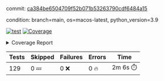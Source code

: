 commit: [ca384be6504709f52b071b53263790cdf6484a15](https://github.com/rcmdnk/homebrew-file/tree/ca384be6504709f52b071b53263790cdf6484a15)

condition: branch=main, os=macos-latest, python_version=3.9

[![test](https://github.com/rcmdnk/homebrew-file/actions/workflows/test.yml/badge.svg)](https://github.com/rcmdnk/homebrew-file/actions/runs/16283656419)
<a href="https://github.com/rcmdnk/homebrew-file/blob/ca384be6504709f52b071b53263790cdf6484a15/README.md"><img alt="Coverage" src="https://img.shields.io/badge/Coverage-62%25-yellow.svg" /></a><details><summary>Coverage Report </summary><table><tr><th>File</th><th>Stmts</th><th>Miss</th><th>Cover</th><th>Missing</th></tr><tbody><tr><td colspan="5"><b>bin</b></td></tr><tr><td>&nbsp; &nbsp;<a href="https://github.com/rcmdnk/homebrew-file/blob/ca384be6504709f52b071b53263790cdf6484a15/bin/brew-file">brew-file</a></td><td>2162</td><td>815</td><td>62%</td><td><a href="https://github.com/rcmdnk/homebrew-file/blob/ca384be6504709f52b071b53263790cdf6484a15/bin/brew-file#L56-L62">56&ndash;62</a>, <a href="https://github.com/rcmdnk/homebrew-file/blob/ca384be6504709f52b071b53263790cdf6484a15/bin/brew-file#L149">149</a>, <a href="https://github.com/rcmdnk/homebrew-file/blob/ca384be6504709f52b071b53263790cdf6484a15/bin/brew-file#L161">161</a>, <a href="https://github.com/rcmdnk/homebrew-file/blob/ca384be6504709f52b071b53263790cdf6484a15/bin/brew-file#L164">164</a>, <a href="https://github.com/rcmdnk/homebrew-file/blob/ca384be6504709f52b071b53263790cdf6484a15/bin/brew-file#L213">213</a>, <a href="https://github.com/rcmdnk/homebrew-file/blob/ca384be6504709f52b071b53263790cdf6484a15/bin/brew-file#L307">307</a>, <a href="https://github.com/rcmdnk/homebrew-file/blob/ca384be6504709f52b071b53263790cdf6484a15/bin/brew-file#L310">310</a>, <a href="https://github.com/rcmdnk/homebrew-file/blob/ca384be6504709f52b071b53263790cdf6484a15/bin/brew-file#L378-L380">378&ndash;380</a>, <a href="https://github.com/rcmdnk/homebrew-file/blob/ca384be6504709f52b071b53263790cdf6484a15/bin/brew-file#L389-L390">389&ndash;390</a>, <a href="https://github.com/rcmdnk/homebrew-file/blob/ca384be6504709f52b071b53263790cdf6484a15/bin/brew-file#L484">484</a>, <a href="https://github.com/rcmdnk/homebrew-file/blob/ca384be6504709f52b071b53263790cdf6484a15/bin/brew-file#L490-L493">490&ndash;493</a>, <a href="https://github.com/rcmdnk/homebrew-file/blob/ca384be6504709f52b071b53263790cdf6484a15/bin/brew-file#L531-L555">531&ndash;555</a>, <a href="https://github.com/rcmdnk/homebrew-file/blob/ca384be6504709f52b071b53263790cdf6484a15/bin/brew-file#L559-L567">559&ndash;567</a>, <a href="https://github.com/rcmdnk/homebrew-file/blob/ca384be6504709f52b071b53263790cdf6484a15/bin/brew-file#L693">693</a>, <a href="https://github.com/rcmdnk/homebrew-file/blob/ca384be6504709f52b071b53263790cdf6484a15/bin/brew-file#L813-L817">813&ndash;817</a>, <a href="https://github.com/rcmdnk/homebrew-file/blob/ca384be6504709f52b071b53263790cdf6484a15/bin/brew-file#L830-L835">830&ndash;835</a>, <a href="https://github.com/rcmdnk/homebrew-file/blob/ca384be6504709f52b071b53263790cdf6484a15/bin/brew-file#L846">846</a>, <a href="https://github.com/rcmdnk/homebrew-file/blob/ca384be6504709f52b071b53263790cdf6484a15/bin/brew-file#L863">863</a>, <a href="https://github.com/rcmdnk/homebrew-file/blob/ca384be6504709f52b071b53263790cdf6484a15/bin/brew-file#L867-L875">867&ndash;875</a>, <a href="https://github.com/rcmdnk/homebrew-file/blob/ca384be6504709f52b071b53263790cdf6484a15/bin/brew-file#L884-L887">884&ndash;887</a>, <a href="https://github.com/rcmdnk/homebrew-file/blob/ca384be6504709f52b071b53263790cdf6484a15/bin/brew-file#L889-L892">889&ndash;892</a>, <a href="https://github.com/rcmdnk/homebrew-file/blob/ca384be6504709f52b071b53263790cdf6484a15/bin/brew-file#L894-L897">894&ndash;897</a>, <a href="https://github.com/rcmdnk/homebrew-file/blob/ca384be6504709f52b071b53263790cdf6484a15/bin/brew-file#L908-L926">908&ndash;926</a>, <a href="https://github.com/rcmdnk/homebrew-file/blob/ca384be6504709f52b071b53263790cdf6484a15/bin/brew-file#L977-L987">977&ndash;987</a>, <a href="https://github.com/rcmdnk/homebrew-file/blob/ca384be6504709f52b071b53263790cdf6484a15/bin/brew-file#L990-L1017">990&ndash;1017</a>, <a href="https://github.com/rcmdnk/homebrew-file/blob/ca384be6504709f52b071b53263790cdf6484a15/bin/brew-file#L1033-L1048">1033&ndash;1048</a>, <a href="https://github.com/rcmdnk/homebrew-file/blob/ca384be6504709f52b071b53263790cdf6484a15/bin/brew-file#L1090">1090</a>, <a href="https://github.com/rcmdnk/homebrew-file/blob/ca384be6504709f52b071b53263790cdf6484a15/bin/brew-file#L1106-L1111">1106&ndash;1111</a>, <a href="https://github.com/rcmdnk/homebrew-file/blob/ca384be6504709f52b071b53263790cdf6484a15/bin/brew-file#L1115-L1117">1115&ndash;1117</a>, <a href="https://github.com/rcmdnk/homebrew-file/blob/ca384be6504709f52b071b53263790cdf6484a15/bin/brew-file#L1121-L1124">1121&ndash;1124</a>, <a href="https://github.com/rcmdnk/homebrew-file/blob/ca384be6504709f52b071b53263790cdf6484a15/bin/brew-file#L1128-L1130">1128&ndash;1130</a>, <a href="https://github.com/rcmdnk/homebrew-file/blob/ca384be6504709f52b071b53263790cdf6484a15/bin/brew-file#L1134-L1136">1134&ndash;1136</a>, <a href="https://github.com/rcmdnk/homebrew-file/blob/ca384be6504709f52b071b53263790cdf6484a15/bin/brew-file#L1140-L1142">1140&ndash;1142</a>, <a href="https://github.com/rcmdnk/homebrew-file/blob/ca384be6504709f52b071b53263790cdf6484a15/bin/brew-file#L1146-L1148">1146&ndash;1148</a>, <a href="https://github.com/rcmdnk/homebrew-file/blob/ca384be6504709f52b071b53263790cdf6484a15/bin/brew-file#L1152-L1154">1152&ndash;1154</a>, <a href="https://github.com/rcmdnk/homebrew-file/blob/ca384be6504709f52b071b53263790cdf6484a15/bin/brew-file#L1158-L1161">1158&ndash;1161</a>, <a href="https://github.com/rcmdnk/homebrew-file/blob/ca384be6504709f52b071b53263790cdf6484a15/bin/brew-file#L1165-L1167">1165&ndash;1167</a>, <a href="https://github.com/rcmdnk/homebrew-file/blob/ca384be6504709f52b071b53263790cdf6484a15/bin/brew-file#L1185">1185</a>, <a href="https://github.com/rcmdnk/homebrew-file/blob/ca384be6504709f52b071b53263790cdf6484a15/bin/brew-file#L1235-L1237">1235&ndash;1237</a>, <a href="https://github.com/rcmdnk/homebrew-file/blob/ca384be6504709f52b071b53263790cdf6484a15/bin/brew-file#L1240">1240</a>, <a href="https://github.com/rcmdnk/homebrew-file/blob/ca384be6504709f52b071b53263790cdf6484a15/bin/brew-file#L1246">1246</a>, <a href="https://github.com/rcmdnk/homebrew-file/blob/ca384be6504709f52b071b53263790cdf6484a15/bin/brew-file#L1268-L1271">1268&ndash;1271</a>, <a href="https://github.com/rcmdnk/homebrew-file/blob/ca384be6504709f52b071b53263790cdf6484a15/bin/brew-file#L1349">1349</a>, <a href="https://github.com/rcmdnk/homebrew-file/blob/ca384be6504709f52b071b53263790cdf6484a15/bin/brew-file#L1386">1386</a>, <a href="https://github.com/rcmdnk/homebrew-file/blob/ca384be6504709f52b071b53263790cdf6484a15/bin/brew-file#L1423">1423</a>, <a href="https://github.com/rcmdnk/homebrew-file/blob/ca384be6504709f52b071b53263790cdf6484a15/bin/brew-file#L1426">1426</a>, <a href="https://github.com/rcmdnk/homebrew-file/blob/ca384be6504709f52b071b53263790cdf6484a15/bin/brew-file#L1438">1438</a>, <a href="https://github.com/rcmdnk/homebrew-file/blob/ca384be6504709f52b071b53263790cdf6484a15/bin/brew-file#L1440">1440</a>, <a href="https://github.com/rcmdnk/homebrew-file/blob/ca384be6504709f52b071b53263790cdf6484a15/bin/brew-file#L1475-L1476">1475&ndash;1476</a>, <a href="https://github.com/rcmdnk/homebrew-file/blob/ca384be6504709f52b071b53263790cdf6484a15/bin/brew-file#L1481-L1484">1481&ndash;1484</a>, <a href="https://github.com/rcmdnk/homebrew-file/blob/ca384be6504709f52b071b53263790cdf6484a15/bin/brew-file#L1514-L1541">1514&ndash;1541</a>, <a href="https://github.com/rcmdnk/homebrew-file/blob/ca384be6504709f52b071b53263790cdf6484a15/bin/brew-file#L1548">1548</a>, <a href="https://github.com/rcmdnk/homebrew-file/blob/ca384be6504709f52b071b53263790cdf6484a15/bin/brew-file#L1550">1550</a>, <a href="https://github.com/rcmdnk/homebrew-file/blob/ca384be6504709f52b071b53263790cdf6484a15/bin/brew-file#L1559-L1560">1559&ndash;1560</a>, <a href="https://github.com/rcmdnk/homebrew-file/blob/ca384be6504709f52b071b53263790cdf6484a15/bin/brew-file#L1565">1565</a>, <a href="https://github.com/rcmdnk/homebrew-file/blob/ca384be6504709f52b071b53263790cdf6484a15/bin/brew-file#L1571">1571</a>, <a href="https://github.com/rcmdnk/homebrew-file/blob/ca384be6504709f52b071b53263790cdf6484a15/bin/brew-file#L1575-L1586">1575&ndash;1586</a>, <a href="https://github.com/rcmdnk/homebrew-file/blob/ca384be6504709f52b071b53263790cdf6484a15/bin/brew-file#L1589-L1594">1589&ndash;1594</a>, <a href="https://github.com/rcmdnk/homebrew-file/blob/ca384be6504709f52b071b53263790cdf6484a15/bin/brew-file#L1605-L1625">1605&ndash;1625</a>, <a href="https://github.com/rcmdnk/homebrew-file/blob/ca384be6504709f52b071b53263790cdf6484a15/bin/brew-file#L1653">1653</a>, <a href="https://github.com/rcmdnk/homebrew-file/blob/ca384be6504709f52b071b53263790cdf6484a15/bin/brew-file#L1692-L1699">1692&ndash;1699</a>, <a href="https://github.com/rcmdnk/homebrew-file/blob/ca384be6504709f52b071b53263790cdf6484a15/bin/brew-file#L1706-L1714">1706&ndash;1714</a>, <a href="https://github.com/rcmdnk/homebrew-file/blob/ca384be6504709f52b071b53263790cdf6484a15/bin/brew-file#L1730">1730</a>, <a href="https://github.com/rcmdnk/homebrew-file/blob/ca384be6504709f52b071b53263790cdf6484a15/bin/brew-file#L1740">1740</a>, <a href="https://github.com/rcmdnk/homebrew-file/blob/ca384be6504709f52b071b53263790cdf6484a15/bin/brew-file#L1746">1746</a>, <a href="https://github.com/rcmdnk/homebrew-file/blob/ca384be6504709f52b071b53263790cdf6484a15/bin/brew-file#L1756">1756</a>, <a href="https://github.com/rcmdnk/homebrew-file/blob/ca384be6504709f52b071b53263790cdf6484a15/bin/brew-file#L1765-L1766">1765&ndash;1766</a>, <a href="https://github.com/rcmdnk/homebrew-file/blob/ca384be6504709f52b071b53263790cdf6484a15/bin/brew-file#L1770">1770</a>, <a href="https://github.com/rcmdnk/homebrew-file/blob/ca384be6504709f52b071b53263790cdf6484a15/bin/brew-file#L1776">1776</a>, <a href="https://github.com/rcmdnk/homebrew-file/blob/ca384be6504709f52b071b53263790cdf6484a15/bin/brew-file#L1782-L1786">1782&ndash;1786</a>, <a href="https://github.com/rcmdnk/homebrew-file/blob/ca384be6504709f52b071b53263790cdf6484a15/bin/brew-file#L1802-L1809">1802&ndash;1809</a>, <a href="https://github.com/rcmdnk/homebrew-file/blob/ca384be6504709f52b071b53263790cdf6484a15/bin/brew-file#L1816-L1820">1816&ndash;1820</a>, <a href="https://github.com/rcmdnk/homebrew-file/blob/ca384be6504709f52b071b53263790cdf6484a15/bin/brew-file#L1824">1824</a>, <a href="https://github.com/rcmdnk/homebrew-file/blob/ca384be6504709f52b071b53263790cdf6484a15/bin/brew-file#L1837-L1838">1837&ndash;1838</a>, <a href="https://github.com/rcmdnk/homebrew-file/blob/ca384be6504709f52b071b53263790cdf6484a15/bin/brew-file#L1859-L1967">1859&ndash;1967</a>, <a href="https://github.com/rcmdnk/homebrew-file/blob/ca384be6504709f52b071b53263790cdf6484a15/bin/brew-file#L1970-L1979">1970&ndash;1979</a>, <a href="https://github.com/rcmdnk/homebrew-file/blob/ca384be6504709f52b071b53263790cdf6484a15/bin/brew-file#L1992">1992</a>, <a href="https://github.com/rcmdnk/homebrew-file/blob/ca384be6504709f52b071b53263790cdf6484a15/bin/brew-file#L1997">1997</a>, <a href="https://github.com/rcmdnk/homebrew-file/blob/ca384be6504709f52b071b53263790cdf6484a15/bin/brew-file#L2002-L2041">2002&ndash;2041</a>, <a href="https://github.com/rcmdnk/homebrew-file/blob/ca384be6504709f52b071b53263790cdf6484a15/bin/brew-file#L2051-L2078">2051&ndash;2078</a>, <a href="https://github.com/rcmdnk/homebrew-file/blob/ca384be6504709f52b071b53263790cdf6484a15/bin/brew-file#L2082-L2148">2082&ndash;2148</a>, <a href="https://github.com/rcmdnk/homebrew-file/blob/ca384be6504709f52b071b53263790cdf6484a15/bin/brew-file#L2155-L2158">2155&ndash;2158</a>, <a href="https://github.com/rcmdnk/homebrew-file/blob/ca384be6504709f52b071b53263790cdf6484a15/bin/brew-file#L2167-L2170">2167&ndash;2170</a>, <a href="https://github.com/rcmdnk/homebrew-file/blob/ca384be6504709f52b071b53263790cdf6484a15/bin/brew-file#L2179-L2182">2179&ndash;2182</a>, <a href="https://github.com/rcmdnk/homebrew-file/blob/ca384be6504709f52b071b53263790cdf6484a15/bin/brew-file#L2191-L2212">2191&ndash;2212</a>, <a href="https://github.com/rcmdnk/homebrew-file/blob/ca384be6504709f52b071b53263790cdf6484a15/bin/brew-file#L2222-L2240">2222&ndash;2240</a>, <a href="https://github.com/rcmdnk/homebrew-file/blob/ca384be6504709f52b071b53263790cdf6484a15/bin/brew-file#L2249-L2259">2249&ndash;2259</a>, <a href="https://github.com/rcmdnk/homebrew-file/blob/ca384be6504709f52b071b53263790cdf6484a15/bin/brew-file#L2262-L2277">2262&ndash;2277</a>, <a href="https://github.com/rcmdnk/homebrew-file/blob/ca384be6504709f52b071b53263790cdf6484a15/bin/brew-file#L2280-L2292">2280&ndash;2292</a>, <a href="https://github.com/rcmdnk/homebrew-file/blob/ca384be6504709f52b071b53263790cdf6484a15/bin/brew-file#L2299">2299</a>, <a href="https://github.com/rcmdnk/homebrew-file/blob/ca384be6504709f52b071b53263790cdf6484a15/bin/brew-file#L2303-L2310">2303&ndash;2310</a>, <a href="https://github.com/rcmdnk/homebrew-file/blob/ca384be6504709f52b071b53263790cdf6484a15/bin/brew-file#L2317-L2318">2317&ndash;2318</a>, <a href="https://github.com/rcmdnk/homebrew-file/blob/ca384be6504709f52b071b53263790cdf6484a15/bin/brew-file#L2347">2347</a>, <a href="https://github.com/rcmdnk/homebrew-file/blob/ca384be6504709f52b071b53263790cdf6484a15/bin/brew-file#L2353">2353</a>, <a href="https://github.com/rcmdnk/homebrew-file/blob/ca384be6504709f52b071b53263790cdf6484a15/bin/brew-file#L2361-L2365">2361&ndash;2365</a>, <a href="https://github.com/rcmdnk/homebrew-file/blob/ca384be6504709f52b071b53263790cdf6484a15/bin/brew-file#L2376-L2379">2376&ndash;2379</a>, <a href="https://github.com/rcmdnk/homebrew-file/blob/ca384be6504709f52b071b53263790cdf6484a15/bin/brew-file#L2386">2386</a>, <a href="https://github.com/rcmdnk/homebrew-file/blob/ca384be6504709f52b071b53263790cdf6484a15/bin/brew-file#L2393">2393</a>, <a href="https://github.com/rcmdnk/homebrew-file/blob/ca384be6504709f52b071b53263790cdf6484a15/bin/brew-file#L2397">2397</a>, <a href="https://github.com/rcmdnk/homebrew-file/blob/ca384be6504709f52b071b53263790cdf6484a15/bin/brew-file#L2418-L2451">2418&ndash;2451</a>, <a href="https://github.com/rcmdnk/homebrew-file/blob/ca384be6504709f52b071b53263790cdf6484a15/bin/brew-file#L2471">2471</a>, <a href="https://github.com/rcmdnk/homebrew-file/blob/ca384be6504709f52b071b53263790cdf6484a15/bin/brew-file#L2488-L2489">2488&ndash;2489</a>, <a href="https://github.com/rcmdnk/homebrew-file/blob/ca384be6504709f52b071b53263790cdf6484a15/bin/brew-file#L2493">2493</a>, <a href="https://github.com/rcmdnk/homebrew-file/blob/ca384be6504709f52b071b53263790cdf6484a15/bin/brew-file#L2498-L2499">2498&ndash;2499</a>, <a href="https://github.com/rcmdnk/homebrew-file/blob/ca384be6504709f52b071b53263790cdf6484a15/bin/brew-file#L2505-L2525">2505&ndash;2525</a>, <a href="https://github.com/rcmdnk/homebrew-file/blob/ca384be6504709f52b071b53263790cdf6484a15/bin/brew-file#L2529-L2539">2529&ndash;2539</a>, <a href="https://github.com/rcmdnk/homebrew-file/blob/ca384be6504709f52b071b53263790cdf6484a15/bin/brew-file#L2542">2542</a>, <a href="https://github.com/rcmdnk/homebrew-file/blob/ca384be6504709f52b071b53263790cdf6484a15/bin/brew-file#L2558">2558</a>, <a href="https://github.com/rcmdnk/homebrew-file/blob/ca384be6504709f52b071b53263790cdf6484a15/bin/brew-file#L2562-L2568">2562&ndash;2568</a>, <a href="https://github.com/rcmdnk/homebrew-file/blob/ca384be6504709f52b071b53263790cdf6484a15/bin/brew-file#L2570">2570</a>, <a href="https://github.com/rcmdnk/homebrew-file/blob/ca384be6504709f52b071b53263790cdf6484a15/bin/brew-file#L2576">2576</a>, <a href="https://github.com/rcmdnk/homebrew-file/blob/ca384be6504709f52b071b53263790cdf6484a15/bin/brew-file#L2605-L2617">2605&ndash;2617</a>, <a href="https://github.com/rcmdnk/homebrew-file/blob/ca384be6504709f52b071b53263790cdf6484a15/bin/brew-file#L2633-L2634">2633&ndash;2634</a>, <a href="https://github.com/rcmdnk/homebrew-file/blob/ca384be6504709f52b071b53263790cdf6484a15/bin/brew-file#L2636">2636</a>, <a href="https://github.com/rcmdnk/homebrew-file/blob/ca384be6504709f52b071b53263790cdf6484a15/bin/brew-file#L2646">2646</a>, <a href="https://github.com/rcmdnk/homebrew-file/blob/ca384be6504709f52b071b53263790cdf6484a15/bin/brew-file#L2661-L2908">2661&ndash;2908</a>, <a href="https://github.com/rcmdnk/homebrew-file/blob/ca384be6504709f52b071b53263790cdf6484a15/bin/brew-file#L2928-L2930">2928&ndash;2930</a>, <a href="https://github.com/rcmdnk/homebrew-file/blob/ca384be6504709f52b071b53263790cdf6484a15/bin/brew-file#L2939-L2949">2939&ndash;2949</a>, <a href="https://github.com/rcmdnk/homebrew-file/blob/ca384be6504709f52b071b53263790cdf6484a15/bin/brew-file#L2961-L2967">2961&ndash;2967</a>, <a href="https://github.com/rcmdnk/homebrew-file/blob/ca384be6504709f52b071b53263790cdf6484a15/bin/brew-file#L2979-L2993">2979&ndash;2993</a>, <a href="https://github.com/rcmdnk/homebrew-file/blob/ca384be6504709f52b071b53263790cdf6484a15/bin/brew-file#L2999-L3036">2999&ndash;3036</a>, <a href="https://github.com/rcmdnk/homebrew-file/blob/ca384be6504709f52b071b53263790cdf6484a15/bin/brew-file#L3044-L3068">3044&ndash;3068</a>, <a href="https://github.com/rcmdnk/homebrew-file/blob/ca384be6504709f52b071b53263790cdf6484a15/bin/brew-file#L3072-L3085">3072&ndash;3085</a>, <a href="https://github.com/rcmdnk/homebrew-file/blob/ca384be6504709f52b071b53263790cdf6484a15/bin/brew-file#L3089-L3102">3089&ndash;3102</a>, <a href="https://github.com/rcmdnk/homebrew-file/blob/ca384be6504709f52b071b53263790cdf6484a15/bin/brew-file#L3106">3106</a>, <a href="https://github.com/rcmdnk/homebrew-file/blob/ca384be6504709f52b071b53263790cdf6484a15/bin/brew-file#L3136-L3137">3136&ndash;3137</a>, <a href="https://github.com/rcmdnk/homebrew-file/blob/ca384be6504709f52b071b53263790cdf6484a15/bin/brew-file#L3228">3228</a>, <a href="https://github.com/rcmdnk/homebrew-file/blob/ca384be6504709f52b071b53263790cdf6484a15/bin/brew-file#L3230">3230</a>, <a href="https://github.com/rcmdnk/homebrew-file/blob/ca384be6504709f52b071b53263790cdf6484a15/bin/brew-file#L3235-L3246">3235&ndash;3246</a>, <a href="https://github.com/rcmdnk/homebrew-file/blob/ca384be6504709f52b071b53263790cdf6484a15/bin/brew-file#L3262">3262</a>, <a href="https://github.com/rcmdnk/homebrew-file/blob/ca384be6504709f52b071b53263790cdf6484a15/bin/brew-file#L3280-L3297">3280&ndash;3297</a>, <a href="https://github.com/rcmdnk/homebrew-file/blob/ca384be6504709f52b071b53263790cdf6484a15/bin/brew-file#L3320">3320</a>, <a href="https://github.com/rcmdnk/homebrew-file/blob/ca384be6504709f52b071b53263790cdf6484a15/bin/brew-file#L3326">3326</a>, <a href="https://github.com/rcmdnk/homebrew-file/blob/ca384be6504709f52b071b53263790cdf6484a15/bin/brew-file#L3330-L3341">3330&ndash;3341</a>, <a href="https://github.com/rcmdnk/homebrew-file/blob/ca384be6504709f52b071b53263790cdf6484a15/bin/brew-file#L3350">3350</a>, <a href="https://github.com/rcmdnk/homebrew-file/blob/ca384be6504709f52b071b53263790cdf6484a15/bin/brew-file#L3362">3362</a>, <a href="https://github.com/rcmdnk/homebrew-file/blob/ca384be6504709f52b071b53263790cdf6484a15/bin/brew-file#L3364-L3368">3364&ndash;3368</a>, <a href="https://github.com/rcmdnk/homebrew-file/blob/ca384be6504709f52b071b53263790cdf6484a15/bin/brew-file#L3372-L3375">3372&ndash;3375</a>, <a href="https://github.com/rcmdnk/homebrew-file/blob/ca384be6504709f52b071b53263790cdf6484a15/bin/brew-file#L3378-L3381">3378&ndash;3381</a>, <a href="https://github.com/rcmdnk/homebrew-file/blob/ca384be6504709f52b071b53263790cdf6484a15/bin/brew-file#L3384-L3392">3384&ndash;3392</a>, <a href="https://github.com/rcmdnk/homebrew-file/blob/ca384be6504709f52b071b53263790cdf6484a15/bin/brew-file#L3421-L3428">3421&ndash;3428</a>, <a href="https://github.com/rcmdnk/homebrew-file/blob/ca384be6504709f52b071b53263790cdf6484a15/bin/brew-file#L3439-L3446">3439&ndash;3446</a>, <a href="https://github.com/rcmdnk/homebrew-file/blob/ca384be6504709f52b071b53263790cdf6484a15/bin/brew-file#L3527-L3529">3527&ndash;3529</a>, <a href="https://github.com/rcmdnk/homebrew-file/blob/ca384be6504709f52b071b53263790cdf6484a15/bin/brew-file#L3552">3552</a>, <a href="https://github.com/rcmdnk/homebrew-file/blob/ca384be6504709f52b071b53263790cdf6484a15/bin/brew-file#L3558">3558</a>, <a href="https://github.com/rcmdnk/homebrew-file/blob/ca384be6504709f52b071b53263790cdf6484a15/bin/brew-file#L4121-L4122">4121&ndash;4122</a>, <a href="https://github.com/rcmdnk/homebrew-file/blob/ca384be6504709f52b071b53263790cdf6484a15/bin/brew-file#L4125">4125</a>, <a href="https://github.com/rcmdnk/homebrew-file/blob/ca384be6504709f52b071b53263790cdf6484a15/bin/brew-file#L4129">4129</a>, <a href="https://github.com/rcmdnk/homebrew-file/blob/ca384be6504709f52b071b53263790cdf6484a15/bin/brew-file#L4137">4137</a>, <a href="https://github.com/rcmdnk/homebrew-file/blob/ca384be6504709f52b071b53263790cdf6484a15/bin/brew-file#L4142-L4144">4142&ndash;4144</a>, <a href="https://github.com/rcmdnk/homebrew-file/blob/ca384be6504709f52b071b53263790cdf6484a15/bin/brew-file#L4146-L4148">4146&ndash;4148</a>, <a href="https://github.com/rcmdnk/homebrew-file/blob/ca384be6504709f52b071b53263790cdf6484a15/bin/brew-file#L4153-L4154">4153&ndash;4154</a>, <a href="https://github.com/rcmdnk/homebrew-file/blob/ca384be6504709f52b071b53263790cdf6484a15/bin/brew-file#L4156-L4158">4156&ndash;4158</a>, <a href="https://github.com/rcmdnk/homebrew-file/blob/ca384be6504709f52b071b53263790cdf6484a15/bin/brew-file#L4160-L4161">4160&ndash;4161</a>, <a href="https://github.com/rcmdnk/homebrew-file/blob/ca384be6504709f52b071b53263790cdf6484a15/bin/brew-file#L4163-L4237">4163&ndash;4237</a>, <a href="https://github.com/rcmdnk/homebrew-file/blob/ca384be6504709f52b071b53263790cdf6484a15/bin/brew-file#L4243-L4253">4243&ndash;4253</a></td></tr><tr><td><b>TOTAL</b></td><td><b>2162</b></td><td><b>815</b></td><td><b>62%</b></td><td>&nbsp;</td></tr></tbody></table></details>

| Tests | Skipped | Failures | Errors | Time |
| ----- | ------- | -------- | -------- | ------------------ |
| 129 | 0 :zzz: | 0 :x: | 0 :fire: | 2m 6s :stopwatch: |

